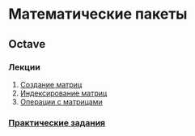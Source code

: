 # Математические пакеты

## Octave

### Лекции

1. [Создание матриц](http://nbviewer.jupyter.org/github/iposov/students-site/blob/master/19fall/mathematical_packages_ru/octave1-matrices-create.ipynb)
1. [Индексирование матриц](http://nbviewer.jupyter.org/github/iposov/students-site/blob/master/19fall/mathematical_packages_ru/octave1-matrices-index.ipynb)
1. [Операции с матрицами](http://nbviewer.jupyter.org/github/iposov/students-site/blob/master/19fall/mathematical_packages_ru/octave1-matrices-operations.ipynb)

### [Практические задания](tasks.md)
